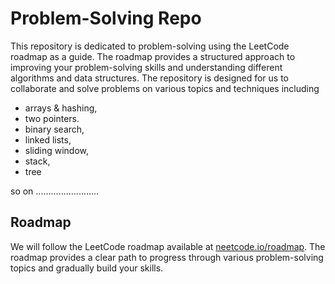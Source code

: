 # Problem-Solving Repo
This repository is dedicated to problem-solving using the LeetCode roadmap as a guide.
The roadmap provides a structured approach to improving your problem-solving skills and understanding different algorithms and data structures.
The repository is designed for us to collaborate and solve problems on various topics and techniques including
- arrays & hashing,
- two pointers.
- binary search,
- linked lists,
- sliding window,
- stack,
- tree

so on .........................

## Roadmap
We will follow the LeetCode roadmap available at [neetcode.io/roadmap](https://neetcode.io/roadmap). The roadmap provides a clear path to progress through various problem-solving topics and gradually build your skills.
